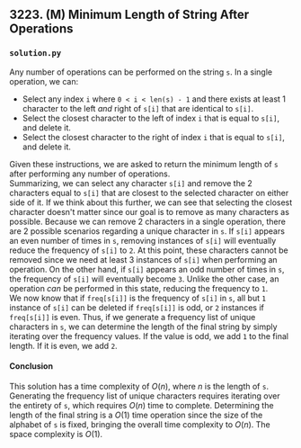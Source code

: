 ## 3223. (M) Minimum Length of String After Operations

### `solution.py`
Any number of operations can be performed on the string `s`. In a single operation, we can:  

- Select any index `i` where `0 < i < len(s) - 1` and there exists at least 1 character to the left *and* right of `s[i]` that are identical to `s[i]`.  
- Select the closest character to the left of index `i` that is equal to `s[i]`, and delete it.  
- Select the closest character to the right of index `i` that is equal to `s[i]`, and delete it.  

Given these instructions, we are asked to return the minimum length of `s` after performing any number of operations.  
Summarizing, we can select any character `s[i]` and remove the 2 characters equal to `s[i]` that are closest to the selected character on either side of it. If we think about this further, we can see that selecting the closest character doesn't matter since our goal is to remove as many characters as possible. Because we can remove 2 characters in a single operation, there are 2 possible scenarios regarding a unique character in `s`. If `s[i]` appears an even number of times in `s`, removing instances of `s[i]` will eventually reduce the frequency of `s[i]` to `2`. At this point, these characters cannot be removed since we need at least 3 instances of `s[i]` when performing an operation. On the other hand, if `s[i]` appears an odd number of times in `s`, the frequency of `s[i]` will eventually become `3`. Unlike the other case, an operation *can* be performed in this state, reducing the frequency to `1`.  
We now know that if `freq[s[i]]` is the frequency of `s[i]` in `s`, all but `1` instance of `s[i]` can be deleted if `freq[s[i]]` is odd, or `2` instances if `freq[s[i]]` is even. Thus, if we generate a frequency list of unique characters in `s`, we can determine the length of the final string by simply iterating over the frequency values. If the value is odd, we add `1` to the final length. If it is even, we add `2`.  

#### Conclusion
This solution has a time complexity of $O(n)$, where $n$ is the length of `s`. Generating the frequency list of unique characters requires iterating over the entirety of `s`, which requires $O(n)$ time to complete. Determining the length of the final string is a $O(1)$ time operation since the size of the alphabet of `s` is fixed, bringing the overall time complexity to $O(n)$. The space complexity is $O(1)$.  
  

